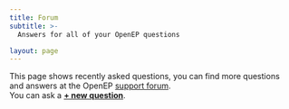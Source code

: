 ```yaml
---
title: Forum
subtitle: >-
  Answers for all of your OpenEP questions

layout: page
---
```


This page shows recently asked questions, you can find more questions and answers at the OpenEP [support forum](https://support.openep.io).  
You can ask a **[&#43; new question](https://support.openep.io/new-topic?)**.

<d-topics-list discourse-url="https://openep.discourse.group/" template="complete"></d-topics-list>

<script type="text/javascript" src="https://openep.discourse.group/javascripts/embed-topics.js"></script>

